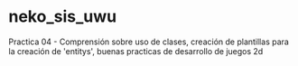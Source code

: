 # neko_sis_uwu
Practica 04 - Comprensión sobre uso de clases, creación de plantillas para la creación de 'entitys', buenas practicas de desarrollo de juegos 2d
